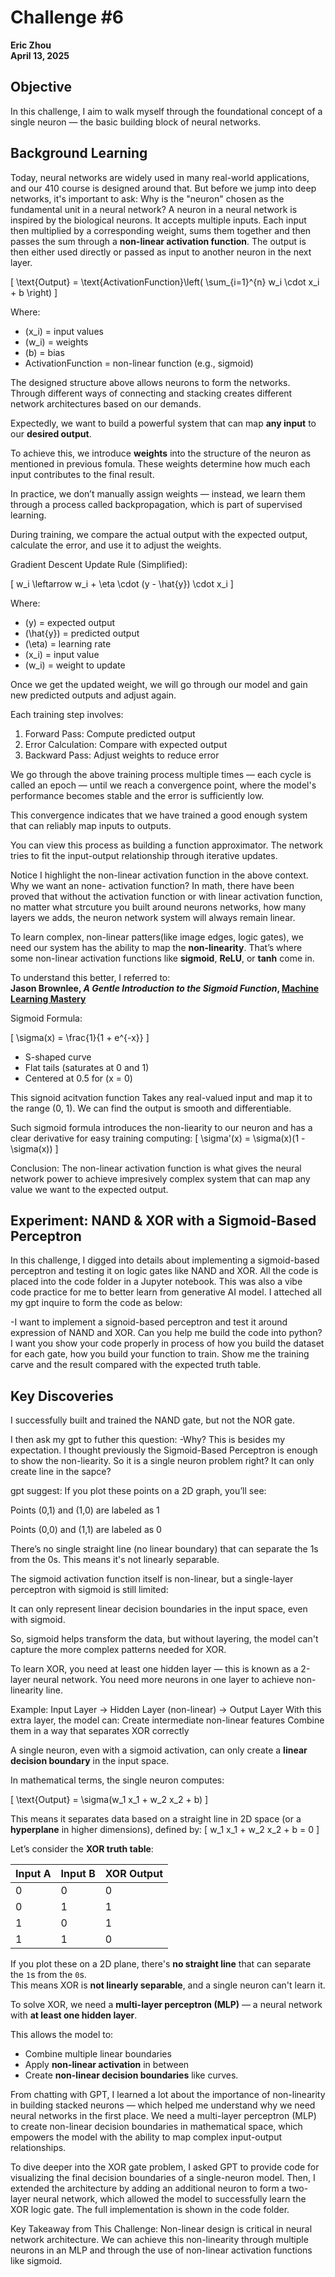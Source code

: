 # Challenge #6  
**Eric Zhou**  
**April 13, 2025**

## Objective
In this challenge, I aim to walk myself through the foundational concept of a single neuron — the basic building block of neural networks.

## Background Learning
Today, neural networks are widely used in many real-world applications, and our 410 course is designed around that. But before we jump into deep networks, it's important to ask:
Why is the "neuron" chosen as the fundamental unit in a neural network?
A neuron in a neural network is inspired by the biological neurons. It accepts multiple inputs. Each input then multiplied by a corresponding weight, sums them together and then passes the sum through a **non-linear activation function**. The output is then either used directly or passed as input to another neuron in the next layer.

\[
\text{Output} = \text{ActivationFunction}\left( \sum_{i=1}^{n} w_i \cdot x_i + b \right)
\]

Where:
- \(x_i\) = input values  
- \(w_i\) = weights  
- \(b\) = bias  
- ActivationFunction = non-linear function (e.g., sigmoid)

The designed structure above allows neurons to form the networks. Through different ways of connecting and stacking creates different network architectures based on our demands.

Expectedly, we want to build a powerful system that can map **any input** to our **desired output**.

To achieve this, we introduce **weights** into the structure of the neuron as mentioned in previous fomula. These weights determine how much each input contributes to the final result.

In practice, we don’t manually assign weights — instead, we learn them through a process called backpropagation, which is part of supervised learning.

During training, we compare the actual output with the expected output, calculate the error, and use it to adjust the weights.

Gradient Descent Update Rule (Simplified):

\[
w_i \leftarrow w_i + \eta \cdot (y - \hat{y}) \cdot x_i
\]

Where:
- \(y\) = expected output  
- \(\hat{y}\) = predicted output  
- \(\eta\) = learning rate  
- \(x_i\) = input value  
- \(w_i\) = weight to update

Once we get the updated weight, we will go through our model and gain new predicted outputs and adjust again.

Each training step involves:
1. Forward Pass: Compute predicted output  
2. Error Calculation: Compare with expected output  
3. Backward Pass: Adjust weights to reduce error

We go through the above training process multiple times — each cycle is called an epoch — until we reach a convergence point, where the model's performance becomes stable and the error is sufficiently low.

This convergence indicates that we have trained a good enough system that can reliably map inputs to outputs.

You can view this process as building a function approximator. The network tries to fit the input-output relationship through iterative updates.

Notice I highlight the non-linear activation function in the above context. Why we want an none- activation function? In math, there have been proved that without the activation function or with linear activation function, no matter what strcuture you built around neurons networks, how many layers we adds, the neuron network system will always remain linear.


To learn complex, non-linear patters(like image edges, logic gates), we need our system has the ability to map the **non-linearity**. That’s where  some non-linear activation functions like **sigmoid**, **ReLU**, or **tanh** come in.

To understand this better, I referred to:  
**Jason Brownlee, _A Gentle Introduction to the Sigmoid Function_, [Machine Learning Mastery](https://machinelearningmastery.com/a-gentle-introduction-to-sigmoid-function)**

Sigmoid Formula:

\[
\sigma(x) = \frac{1}{1 + e^{-x}}
\]

- S-shaped curve  
- Flat tails (saturates at 0 and 1)  
- Centered at 0.5 for \(x = 0\)

This signoid acitvation function Takes any real-valued input and map it to the range (0, 1). We can find the output is smooth and differentiable.

Such sigmoid formula introduces the non-liearity to our neuron and has a clear derivative for easy training computing:
 \[
  \sigma'(x) = \sigma(x)(1 - \sigma(x))
  \]

Conclusion:
The non-linear activation function is what gives the neural network power to achieve impresively complex system that can map any value we want to the expected output.

## Experiment: NAND & XOR with a Sigmoid-Based Perceptron
In this challenge, I digged into details about implementing a sigmoid-based perceptron and testing it on logic gates like NAND and XOR. All the code is placed into the code folder in a Jupyter notebook. This was also a vibe code practice for me to better learn from generative AI model. I atteched all my gpt inquire to form the code as below:

-I want to implement a signoid-based perceptron and test it around expression of NAND and XOR. Can you help me build the code into python? I want you show your code properly in process of how you build the dataset for each gate, how you build your function to train. Show me the training carve and the result compared with the expected truth table.



## Key Discoveries
I successfully built and trained the NAND gate, but not the NOR gate.

I then ask my gpt to futher this question:
 -Why? This is besides my expectation. I thought previously the Sigmoid-Based Perceptron is enough to show the non-liearity. So it is a single neuron problem right? It can only create line in the sapce?

gpt suggest:
If you plot these points on a 2D graph, you’ll see:

Points (0,1) and (1,0) are labeled as 1

Points (0,0) and (1,1) are labeled as 0

There’s no single straight line (no linear boundary) that can separate the 1s from the 0s.
This means it's not linearly separable.

The sigmoid activation function itself is non-linear, but a single-layer perceptron with sigmoid is still limited:

It can only represent linear decision boundaries in the input space, even with sigmoid.

So, sigmoid helps transform the data, but without layering, the model can't capture the more complex patterns needed for XOR. 

To learn XOR, you need at least one hidden layer — this is known as a 2-layer neural network. You need more neurons in one layer to achieve non-linearity line.

Example:
Input Layer → Hidden Layer (non-linear) → Output Layer
With this extra layer, the model can:
Create intermediate non-linear features
Combine them in a way that separates XOR correctly

A single neuron, even with a sigmoid activation, can only create a **linear decision boundary** in the input space.

In mathematical terms, the single neuron computes:

\[
\text{Output} = \sigma(w_1 x_1 + w_2 x_2 + b)
\]

This means it separates data based on a straight line in 2D space (or a **hyperplane** in higher dimensions), defined by:
\[
w_1 x_1 + w_2 x_2 + b = 0
\]

Let’s consider the **XOR truth table**:

| Input A | Input B | XOR Output |
|---------|---------|------------|
| 0       | 0       | 0          |
| 0       | 1       | 1          |
| 1       | 0       | 1          |
| 1       | 1       | 0          |

If you plot these on a 2D plane, there's **no straight line** that can separate the `1`s from the `0`s.  
This means XOR is **not linearly separable**, and a single neuron can't learn it.

To solve XOR, we need a **multi-layer perceptron (MLP)** — a neural network with **at least one hidden layer**.

This allows the model to:
- Combine multiple linear boundaries
- Apply **non-linear activation** in between
- Create **non-linear decision boundaries** like curves.

From chatting with GPT, I learned a lot about the importance of non-linearity in building stacked neurons — which helped me understand why we need neural networks in the first place. We need a multi-layer perceptron (MLP) to create non-linear decision boundaries in mathematical space, which empowers the model with the ability to map complex input-output relationships.

To dive deeper into the XOR gate problem, I asked GPT to provide code for visualizing the final decision boundaries of a single-neuron model. Then, I extended the architecture by adding an additional neuron to form a two-layer neural network, which allowed the model to successfully learn the XOR logic gate. The full implementation is shown in the code folder.

Key Takeaway from This Challenge:
Non-linear design is critical in neural network architecture. We can achieve this non-linearity through multiple neurons in an MLP and through the use of non-linear activation functions like sigmoid.